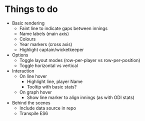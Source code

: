 Things to do
============

* Basic rendering
	* Faint line to indicate gaps between innings
	* Name labels (main axis)
	* Colours
	* Year markers (cross axis)
	* Highlight captain/wicketkeeper
* Options
	* Toggle layout modes (row-per-player vs row-per-position)
	* Toggle horizontal vs vertical
* Interaction
	* On line hover
		* Highlight line, player Name
		* Tooltip with basic stats?
	* On graph hover
		* Show line marker to align innings (as with ODI stats)
* Behind the scenes
	* Include data source in repo
	* Transpile ES6
